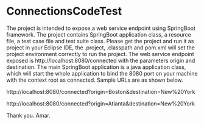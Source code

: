 # ConnectionsCodeTest

The project is intended to expose a web service endpoint using SpringBoot framework. The project contains SpringBoot application class, a resource file, a test case file and test suite class. Please get the project and run it as project in your Eclipse IDE, the .project, .classpath and pom.xml will set the project environment correctly to run the project. The web service endpoint exposed is http://localhost:8080/connected with the parameters origin and destination. The main SpringBoot application is a java application class, which will start the whole application to bind the 8080 port on your machine with the context root as connected. Sample URLs are as shown below.

http://localhost:8080/connected?origin=Boston&destination=New%20York

http://localhost:8080/connected?origin=Atlanta&destination=New%20York

Thank you.
Amar.
